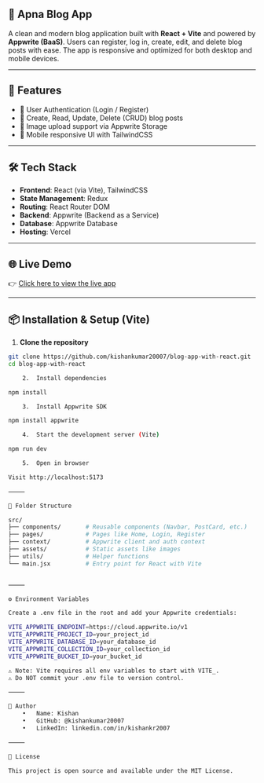 ## 📰 Apna Blog App

A clean and modern blog application built with **React + Vite** and powered by **Appwrite (BaaS)**. Users can register, log in, create, edit, and delete blog posts with ease. The app is responsive and optimized for both desktop and mobile devices.

---

## 🚀 Features

- 🔐 User Authentication (Login / Register)
- 📝 Create, Read, Update, Delete (CRUD) blog posts
- 📸 Image upload support via Appwrite Storage
- 📱 Mobile responsive UI with TailwindCSS

---

## 🛠 Tech Stack

- **Frontend**: React (via Vite), TailwindCSS  
- **State Management**: Redux  
- **Routing**: React Router DOM  
- **Backend**: Appwrite (Backend as a Service)  
- **Database**: Appwrite Database  
- **Hosting**: Vercel  

---

## 🌐 Live Demo

👉 [Click here to view the live app](https://apnablog-app.vercel.app)

---

## 📦 Installation & Setup (Vite)

1. **Clone the repository**

```bash
git clone https://github.com/kishankumar20007/blog-app-with-react.git
cd blog-app-with-react

	2.	Install dependencies

npm install

	3.	Install Appwrite SDK

npm install appwrite

	4.	Start the development server (Vite)

npm run dev

	5.	Open in browser

Visit http://localhost:5173

⸻

📁 Folder Structure

src/
├── components/       # Reusable components (Navbar, PostCard, etc.)
├── pages/            # Pages like Home, Login, Register
├── context/          # Appwrite client and auth context
├── assets/           # Static assets like images
├── utils/            # Helper functions
└── main.jsx          # Entry point for React with Vite


⸻

⚙️ Environment Variables

Create a .env file in the root and add your Appwrite credentials:

VITE_APPWRITE_ENDPOINT=https://cloud.appwrite.io/v1
VITE_APPWRITE_PROJECT_ID=your_project_id
VITE_APPWRITE_DATABASE_ID=your_database_id
VITE_APPWRITE_COLLECTION_ID=your_collection_id
VITE_APPWRITE_BUCKET_ID=your_bucket_id

⚠️ Note: Vite requires all env variables to start with VITE_.
⚠️ Do NOT commit your .env file to version control.

⸻

👤 Author
	•	Name: Kishan
	•	GitHub: @kishankumar20007
	•	LinkedIn: linkedin.com/in/kishankr2007

⸻

📄 License

This project is open source and available under the MIT License.